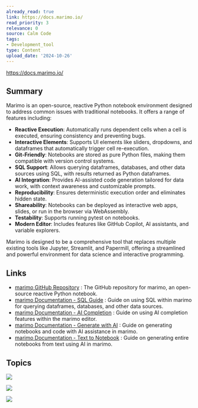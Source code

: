 ```yaml
---
already_read: true
link: https://docs.marimo.io/
read_priority: 3
relevance: 0
source: Calm Code
tags:
- Development_tool
type: Content
upload_date: '2024-10-26'
---
```


https://docs.marimo.io/
## Summary

Marimo is an open-source, reactive Python notebook environment designed to address common issues with traditional notebooks. It offers a range of features including:

- **Reactive Execution**: Automatically runs dependent cells when a cell is executed, ensuring consistency and preventing bugs.
- **Interactive Elements**: Supports UI elements like sliders, dropdowns, and dataframes that automatically trigger cell re-execution.
- **Git-Friendly**: Notebooks are stored as pure Python files, making them compatible with version control systems.
- **SQL Support**: Allows querying dataframes, databases, and other data sources using SQL, with results returned as Python dataframes.
- **AI Integration**: Provides AI-assisted code generation tailored for data work, with context awareness and customizable prompts.
- **Reproducibility**: Ensures deterministic execution order and eliminates hidden state.
- **Shareability**: Notebooks can be deployed as interactive web apps, slides, or run in the browser via WebAssembly.
- **Testability**: Supports running pytest on notebooks.
- **Modern Editor**: Includes features like GitHub Copilot, AI assistants, and variable explorers.

Marimo is designed to be a comprehensive tool that replaces multiple existing tools like Jupyter, Streamlit, and Papermill, offering a streamlined and powerful environment for data science and interactive programming.
## Links

- [marimo GitHub Repository](https://github.com/marimo-team/marimo) : The GitHub repository for marimo, an open-source reactive Python notebook.
- [marimo Documentation - SQL Guide](https://docs.marimo.io/guides/working_with_data/sql.html) : Guide on using SQL within marimo for querying dataframes, databases, and other data sources.
- [marimo Documentation - AI Completion](https://docs.marimo.io/guides/editor_features/ai_completion/) : Guide on using AI completion features within the marimo editor.
- [marimo Documentation - Generate with AI](https://docs.marimo.io/guides/generate_with_ai/) : Guide on generating notebooks and code with AI assistance in marimo.
- [marimo Documentation - Text to Notebook](https://docs.marimo.io/guides/generate_with_ai/text_to_notebook/) : Guide on generating entire notebooks from text using AI in marimo.

## Topics

![](topics/Platform/marimo)

![](topics/Concept/Reactive%20Programming)

![](topics/Concept/Dataflow%20Programming)